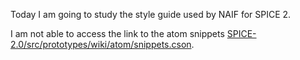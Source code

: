 Today I am going to study the style guide used by NAIF for SPICE 2.

I am not able to access the link to the atom snippets [SPICE-2.0/src/prototypes/wiki/atom/snippets.cson]( https://github.jpl.nasa.gov/NAIF/SPICE-2.0/raw/master/src/prototypes/wiki/atom/snippets.cson ).
